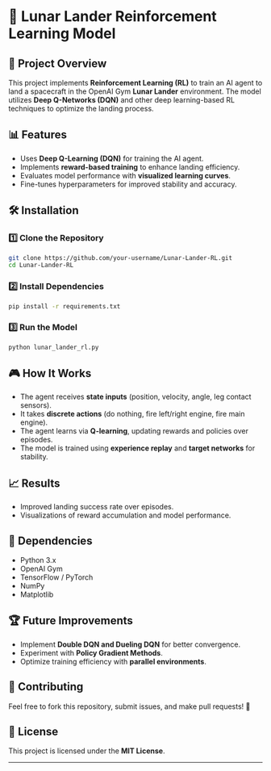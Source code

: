 # 🚀 Lunar Lander Reinforcement Learning Model

## 📌 Project Overview
This project implements **Reinforcement Learning (RL)** to train an AI agent to land a spacecraft in the OpenAI Gym **Lunar Lander** environment. The model utilizes **Deep Q-Networks (DQN)** and other deep learning-based RL techniques to optimize the landing process.

## 📊 Features
- Uses **Deep Q-Learning (DQN)** for training the AI agent.
- Implements **reward-based training** to enhance landing efficiency.
- Evaluates model performance with **visualized learning curves**.
- Fine-tunes hyperparameters for improved stability and accuracy.

## 🛠️ Installation
### **1️⃣ Clone the Repository**
```bash
git clone https://github.com/your-username/Lunar-Lander-RL.git
cd Lunar-Lander-RL
```

### **2️⃣ Install Dependencies**
```bash
pip install -r requirements.txt
```

### **3️⃣ Run the Model**
```bash
python lunar_lander_rl.py
```

## 🎮 How It Works
- The agent receives **state inputs** (position, velocity, angle, leg contact sensors).
- It takes **discrete actions** (do nothing, fire left/right engine, fire main engine).
- The agent learns via **Q-learning**, updating rewards and policies over episodes.
- The model is trained using **experience replay** and **target networks** for stability.

## 📈 Results
- Improved landing success rate over episodes.
- Visualizations of reward accumulation and model performance.

## 🔗 Dependencies
- Python 3.x
- OpenAI Gym
- TensorFlow / PyTorch
- NumPy
- Matplotlib

## 🏆 Future Improvements
- Implement **Double DQN and Dueling DQN** for better convergence.
- Experiment with **Policy Gradient Methods**.
- Optimize training efficiency with **parallel environments**.

## 🤝 Contributing
Feel free to fork this repository, submit issues, and make pull requests! 🚀

## 📜 License
This project is licensed under the **MIT License**.

---
 

